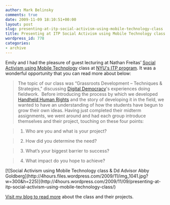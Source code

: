 ```yaml
---
author: Mark Belinsky
comments: true
date: 2009-11-09 18:10:51+00:00
layout: post
slug: presenting-at-itp-social-activism-using-mobile-technology-class
title: Presenting at ITP Social Activism using Mobile Technology class
wordpress_id: 778
categories:
- archive
---
```


Emily and I had the pleasure of guest lecturing at Nathan Freitas’ [Social Activism using Mobile Technology](http://openideals.com/itp2800/) class at [NYU's ITP program](http://itp.nyu.edu/). It was a wonderful opportunity that you can read more about below:


> The topic of our class was “Grassroots Development – Techniques & Strategies," discussing [Digital Democracy](../)'s experiences doing fieldwork.  Before introducing the process by which we developed [Handheld Human Rights](../programming/#hhr) and the story of developing it in the field, we wanted to have an understanding of how the students have begun to grow their own ideas. Having just completed their midterm assignments, we went around and had each group introduce themselves and their project, touching on these four points:




> 

> 
> 
	
>   1. Who are you and what is your project?
> 
	
>   2. How did you determine the need?
> 
	
>   3. What’s your biggest barrier to success?
> 
	
>   4. What impact do you hope to achieve?
> 






> 

<caption id="" align="aligncenter" width="300" caption="Social Activism using Mobile Technology class & Dd Advisor Abby Goldberg">[![Social Activism using Mobile Technology class & Dd Advisor Abby Goldberg](http://4hours.files.wordpress.com/2009/11/img_1041.jpg?w=300&h=225)](http://4hours.wordpress.com/2009/11/09/presenting-at-itp-social-activism-using-mobile-technology-class/)</caption>


[Visit my blog to read more](http://4hours.wordpress.com/2009/11/09/presenting-at-itp-social-activism-using-mobile-technology-class/) about the class and their projects.
